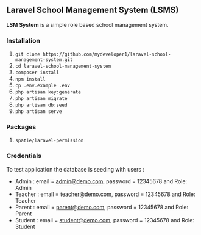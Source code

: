 ## Laravel School Management System (LSMS)

**LSM System** is a simple role based school management system.

### Installation
01. `git clone https://github.com/mydeveloper1/laravel-school-management-system.git`
02. `cd laravel-school-management-system`
03. `composer install`
04. `npm install`
05. `cp .env.example .env`
06. `php artisan key:generate`
07. `php artisan migrate`
08. `php artisan db:seed`
09. `php artisan serve`

### Packages
01. `spatie/laravel-permission`

### Credentials

To test application the database is seeding with users :

-   Admin : email = admin@demo.com, password = 12345678 and Role: Admin
-   Teacher : email = teacher@demo.com, password = 12345678 and Role: Teacher
-   Parent : email = parent@demo.com, password = 12345678 and Role: Parent
-   Student : email = student@demo.com, password = 12345678 and Role: Student
